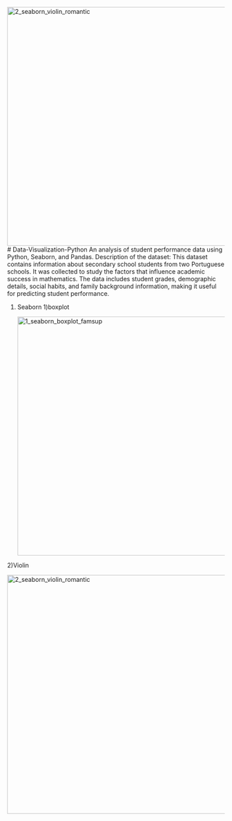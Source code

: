 <img width="690" height="553" alt="2_seaborn_violin_romantic" src="https://github.com/user-attachments/assets/4fe5659b-b5eb-4308-ad99-54af563fd675" /># Data-Visualization-Python
An analysis of student performance data using Python, Seaborn, and Pandas.
Description of the dataset:
This dataset contains information about secondary school students from two Portuguese schools. It was collected to study the factors that influence academic success in mathematics. The data includes student grades, demographic details, social habits, and family background information, making it useful for predicting student performance.
1) Seaborn 
  1)boxplot

   <img width="704" height="553" alt="1_seaborn_boxplot_famsup" src="https://github.com/user-attachments/assets/bec5ad3e-05b7-4117-b119-3957596ecaff" />

   

  2)Violin


   <img width="690" height="553" alt="2_seaborn_violin_romantic" src="https://github.com/user-attachments/assets/c60d5d48-1795-4ee6-a7af-55221acde61a" />




    

 
